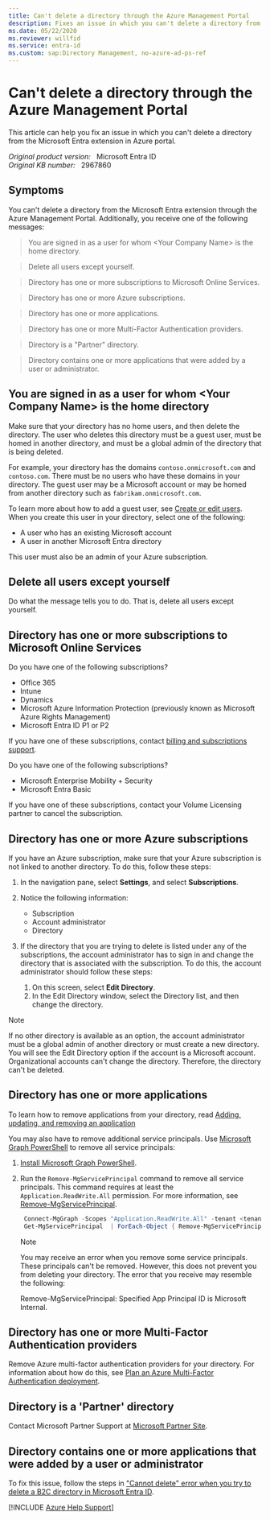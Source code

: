 ```yaml
---
title: Can't delete a directory through the Azure Management Portal
description: Fixes an issue in which you can't delete a directory from the Microsoft Entra extension.
ms.date: 05/22/2020
ms.reviewer: willfid
ms.service: entra-id
ms.custom: sap:Directory Management, no-azure-ad-ps-ref
---
```

# Can't delete a directory through the Azure Management Portal

This article can help you fix an issue in which you can't delete a directory from the Microsoft Entra extension in Azure portal.

_Original product version:_ &nbsp; Microsoft Entra ID  
_Original KB number:_ &nbsp; 2967860

## Symptoms

You can't delete a directory from the Microsoft Entra extension through the Azure Management Portal. Additionally, you receive one of the following messages:

> You are signed in as a user for whom \<Your Company Name> is the home directory.
  
> Delete all users except yourself.  

> Directory has one or more subscriptions to Microsoft Online Services.

> Directory has one or more Azure subscriptions.  

> Directory has one or more applications.  

> Directory has one or more Multi-Factor Authentication providers.  

> Directory is a "Partner" directory.  

> Directory contains one or more applications that were added by a user or administrator.  

## You are signed in as a user for whom \<Your Company Name> is the home directory

Make sure that your directory has no home users, and then delete the directory. The user who deletes this directory must be a guest user, must be homed in another directory, and must be a global admin of the directory that is being deleted.

For example, your directory has the domains `contoso.onmicrosoft.com` and `contoso.com`. There must be no users who have these domains in your directory. The guest user may be a Microsoft account or may be homed from another directory such as `fabrikam.onmicrosoft.com`.

To learn more about how to add a guest user, see [Create or edit users](/previous-versions/azure/hh967632(v=azure.100)). When you create this user in your directory, select one of the following:

- A user who has an existing Microsoft account
- A user in another Microsoft Entra directory

This user must also be an admin of your Azure subscription.

## Delete all users except yourself

Do what the message tells you to do. That is, delete all users except yourself.

## Directory has one or more subscriptions to Microsoft Online Services

Do you have one of the following subscriptions?

- Office 365
- Intune
- Dynamics
- Microsoft Azure Information Protection (previously known as Microsoft Azure Rights Management)
- Microsoft Entra ID P1 or P2

If you have one of these subscriptions, contact [billing and subscriptions support](https://support.office.com/).

Do you have one of the following subscriptions?

- Microsoft Enterprise Mobility + Security
- Microsoft Entra Basic

If you have one of these subscriptions, contact your Volume Licensing partner to cancel the subscription.

## Directory has one or more Azure subscriptions

If you have an Azure subscription, make sure that your Azure subscription is not linked to another directory. To do this, follow these steps:

1. In the navigation pane, select **Settings**, and select **Subscriptions**.
2. Notice the following information:

    - Subscription
    - Account administrator
    - Directory
3. If the directory that you are trying to delete is listed under any of the subscriptions, the account administrator has to sign in and change the directory that is associated with the subscription. To do this, the account administrator should follow these steps:

    1. On this screen, select **Edit Directory**.
    2. In the Edit Directory window, select the Directory list, and then change the directory.

  > [!NOTE]
  > If no other directory is available as an option, the account administrator must be a global admin of another directory or must create a new directory. You will see the Edit Directory option if the account is a Microsoft account. Organizational accounts can't change the directory. Therefore, the directory can't be deleted.

## Directory has one or more applications

To learn how to remove applications from your directory, read [Adding, updating, and removing an application](/azure/active-directory/develop/quickstart-register-app)

You may also have to remove additional service principals. Use [Microsoft Graph PowerShell](/powershell/microsoftgraph/installation) to remove all service principals:

1. [Install Microsoft Graph PowerShell](/powershell/microsoftgraph/installation).
2. Run the `Remove-MgServicePrincipal` command to remove all service principals. This command requires at least the `Application.ReadWrite.All` permission. For more information, see [Remove-MgServicePrincipal](/powershell/module/microsoft.graph.applications/remove-mgserviceprincipal?view=graph-powershell-1.0&preserve-view=true).

    ```powershell
     Connect-MgGraph -Scopes "Application.ReadWrite.All" -tenant <tenant-ID>
     Get-MgServicePrincipal  | ForEach-Object { Remove-MgServicePrincipal -ServicePrincipalId $_.Id }
    ```

    > [!NOTE]
    > You may receive an error when you remove some service principals. These principals can't be removed. However, this does not prevent you from deleting your directory. The error that you receive may resemble the following:
    >
    > Remove-MgServicePrincipal: Specified App Principal ID is Microsoft Internal.

## Directory has one or more Multi-Factor Authentication providers

Remove Azure multi-factor authentication providers for your directory. For information about how do this, see [Plan an Azure Multi-Factor Authentication deployment](/azure/active-directory/authentication/howto-mfa-getstarted).

## Directory is a 'Partner' directory

Contact Microsoft Partner Support at [Microsoft Partner Site](https://partner.microsoft.com).

## Directory contains one or more applications that were added by a user or administrator

To fix this issue, follow the steps in ["Cannot delete" error when you try to delete a B2C directory in Microsoft Entra ID](https://support.microsoft.com/help/3112170).

[!INCLUDE [Azure Help Support](../../../includes/azure-help-support.md)]
